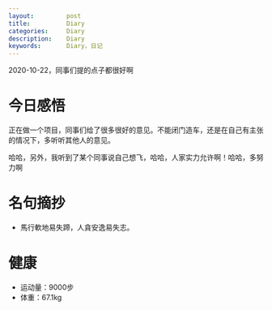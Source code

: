 ```yaml
---
layout:     	post
title:      	Diary
categories: 	Diary
description:   	Diary
keywords: 		Diary，日记 
---
```


2020-10-22，同事们提的点子都很好啊

# 今日感悟

正在做一个项目，同事们给了很多很好的意见。不能闭门造车，还是在自己有主张的情况下，多听听其他人的意见。

哈哈，另外，我听到了某个同事说自己想飞，哈哈，人家实力允许啊！哈哈，多努力啊

# 名句摘抄

-  馬行軟地易失蹄，人貪安逸易失志。

# 健康

- 运动量：9000步
- 体重：67.1kg





